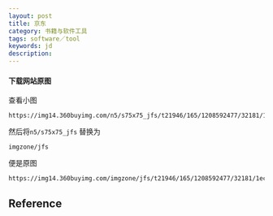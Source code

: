 ```yaml
---
layout: post
title: 京东
category: 书籍与软件工具
tags: software／tool
keywords: jd
description: 
---
```


#### 下载网站原图

查看小图

```
https://img14.360buyimg.com/n5/s75x75_jfs/t21946/165/1208592477/32181/1ecee077/5b226dd4N211675fa.jpg
```

然后将`n5/s75x75_jfs` 替换为 
```
imgzone/jfs
````
便是原图

```
https://img14.360buyimg.com/imgzone/jfs/t21946/165/1208592477/32181/1ecee077/5b226dd4N211675fa.jpg
```
## Reference


